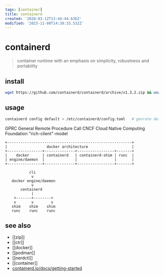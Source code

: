```yaml
---
tags: [container]
title: containerd
created: '2020-03-12T13:44:44.636Z'
modified: '2023-11-08T14:38:33.532Z'
---
```


# containerd

> container runtime with an emphasis on simplicity, robustness and portability

## install

```sh
wget https://github.com/containerd/containerd/archive/v1.3.2.zip && unzip v1.3.2.zip
```

## usage

```sh
containerd config default > /etc/containerd/config.toml   # genrate default config
```

GPRC General Remote Procedure Call
CNCF Cloud Native Computing Foundation
"rich-client"-model

```
+---------------------------------------------------------+
|                  docker architecture                    |
+----------------+--------------+-----------------+-------+
|    docker      | containerd   | containerd-shim | runc  |
| engine/daemon  |              |                 |       |
+----------------+--------------+-----------------+-------+

           cli
            v
   docker engine/daemon
            v
       containerd
            |
    +-------+--------+
    v       v        v
   shim    shim    shim
   runc    runc    runc
```

## see also

- [[zip]]
- [[ctr]]
- [[docker]]
- [[podman]]
- [[nerdctl]]
- [[container]]
- [containerd.io/docs/getting-started](https://containerd.io/docs/getting-started/)
